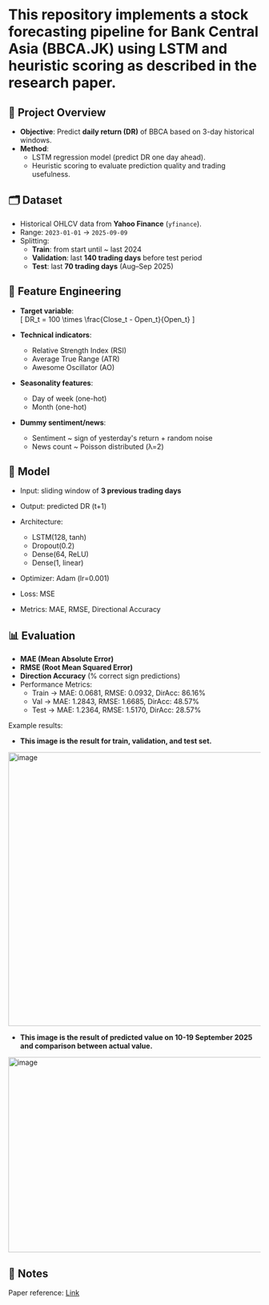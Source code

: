 # This repository implements a stock forecasting pipeline for **Bank Central Asia (BBCA.JK)** using **LSTM** and heuristic scoring as described in the research paper.

## 🚀 Project Overview
- **Objective**: Predict **daily return (DR)** of BBCA based on 3-day historical windows.
- **Method**:
  - LSTM regression model (predict DR one day ahead).
  - Heuristic scoring to evaluate prediction quality and trading usefulness.

## 🗂️ Dataset
- Historical OHLCV data from **Yahoo Finance** (`yfinance`).
- Range: `2023-01-01` → `2025-09-09`
- Splitting:
  - **Train**: from start until ~ last 2024
  - **Validation**: last **140 trading days** before test period
  - **Test**: last **70 trading days** (Aug–Sep 2025)

## 🧮 Feature Engineering
- **Target variable**:  
  \[
  DR_t = 100 \times \frac{Close_t - Open_t}{Open_t}
  \]

- **Technical indicators**:
  - Relative Strength Index (RSI)
  - Average True Range (ATR)
  - Awesome Oscillator (AO)

- **Seasonality features**:
  - Day of week (one-hot)
  - Month (one-hot)

- **Dummy sentiment/news**:
  - Sentiment ~ sign of yesterday's return + random noise
  - News count ~ Poisson distributed (λ=2)

## 🧠 Model
- Input: sliding window of **3 previous trading days**
- Output: predicted DR (t+1)
- Architecture:
  - LSTM(128, tanh)
  - Dropout(0.2)
  - Dense(64, ReLU)
  - Dense(1, linear)

- Optimizer: Adam (lr=0.001)  
- Loss: MSE  
- Metrics: MAE, RMSE, Directional Accuracy

## 📊 Evaluation
- **MAE (Mean Absolute Error)**
- **RMSE (Root Mean Squared Error)**
- **Direction Accuracy** (% correct sign predictions)
- Performance Metrics:
    - Train -> MAE: 0.0681, RMSE: 0.0932, DirAcc: 86.16%
    - Val   -> MAE: 1.2843, RMSE: 1.6685, DirAcc: 48.57%
    - Test  -> MAE: 1.2364, RMSE: 1.5170, DirAcc: 28.57%

Example results:
- **This image is the result for train, validation, and test set.**

<img width="1154" height="547" alt="image" src="https://github.com/user-attachments/assets/83abab6d-8482-4dc2-97fd-155090c8f392" />

- **This image is the result of predicted value on 10-19 September 2025 and comparison between actual value.**

<img width="590" height="390" alt="image" src="https://github.com/user-attachments/assets/712d9fb1-cb1a-4caa-8b66-e0a6a1e71ea8" />


## 📝 Notes
Paper reference: [Link](https://www.sciencedirect.com/science/article/pii/S0957417424021663)
